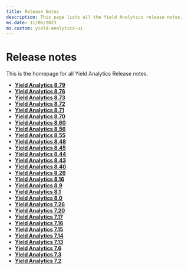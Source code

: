 ```yaml
---
title: Release Notes
description: This page lists all the Yield Analytics release notes.
ms.date: 11/06/2023
ms.custom: yield-analytics-ui
---
```


# Release notes

This is the homepage for all Yield Analytics Release notes.

- **[Yield Analytics 8.79](yield-analytics-8-79.md)**  
- **[Yield Analytics 8.76](yield-analytics-8-76.md)**  
- **[Yield Analytics 8.73](yield-analytics-8-73.md)**  
- **[Yield Analytics 8.72](yield-analytics-8-72.md)**  
- **[Yield Analytics 8.71](yield-analytics-8-71.md)**  
- **[Yield Analytics 8.70](yield-analytics-8-70.md)**  
- **[Yield Analytics 8.60](yield-analytics-8-60.md)**  
- **[Yield Analytics 8.56](yield-analytics-8-56.md)**  
- **[Yield Analytics 8.55](yield-analytics-8-55.md)**  
- **[Yield Analytics 8.48](yield-analytics-8-48.md)**  
- **[Yield Analytics 8.45](yield-analytics-8-45.md)**  
- **[Yield Analytics 8.44](yield-analytics-8-44.md)**  
- **[Yield Analytics 8.43](yield-analytics-8-43.md)**  
- **[Yield Analytics 8.40](yield-analytics-8-40.md)**  
- **[Yield Analytics 8.26](yield-analytics-8-26.md)**  
- **[Yield Analytics 8.16](yield-analytics-8-16.md)**  
- **[Yield Analytics 8.9](yield-analytics-8-9.md)**  
- **[Yield Analytics 8.1](yield-analytics-8-1.md)**  
- **[Yield Analytics 8.0](yield-analytics-8-0.md)**  
- **[Yield Analytics 7.26](yield-analytics-7-26.md)**  
- **[Yield Analytics 7.20](yield-analytics-7-20.md)**  
- **[Yield Analytics 7.17](yield-analytics-7-17.md)**  
- **[Yield Analytics 7.16](yield-analytics-7-16.md)**  
- **[Yield Analytics 7.15](yield-analytics-7-15.md)**  
- **[Yield Analytics 7.14](yield-analytics-7-14.md)**  
- **[Yield Analytics 7.13](yield-analytics-7-13.md)**  
- **[Yield Analytics 7.6](yield-analytics-7-6.md)**  
- **[Yield Analytics 7.3](yield-analytics-7-3.md)**  
- **[Yield Analytics 7.2](yield-analytics-7-2.md)**  
